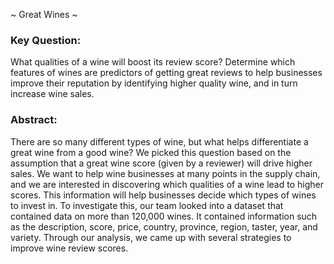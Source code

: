 ~ Great Wines ~

### Key Question:
What qualities of a wine will boost its review score? 
Determine which features of wines are predictors of getting great reviews to help businesses
improve their reputation by identifying higher quality wine, and in turn increase wine sales.

### Abstract:
There are so many different types of wine, but what helps differentiate a great wine from a good
wine? We picked this question based on the assumption that a great wine score (given by a
reviewer) will drive higher sales. We want to help wine businesses at many points in the supply
chain, and we are interested in discovering which qualities of a wine lead to higher scores. This
information will help businesses decide which types of wines to invest in. To investigate this, our
team looked into a dataset that contained data on more than 120,000 wines. It contained
information such as the description, score, price, country, province, region, taster, year, and
variety. Through our analysis, we came up with several strategies to improve wine review scores.
